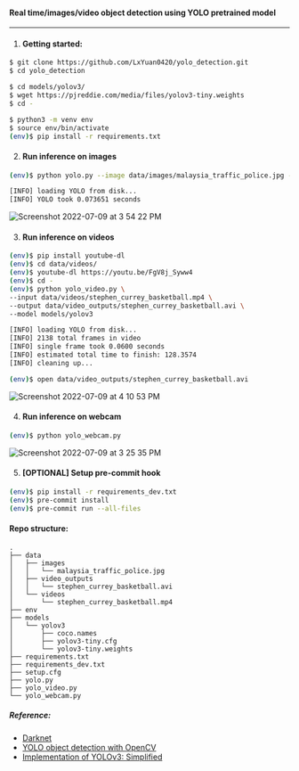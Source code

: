 #### Real time/images/video object detection using YOLO pretrained model
---



1. #### Getting started:
```zsh
$ git clone https://github.com/LxYuan0420/yolo_detection.git
$ cd yolo_detection

$ cd models/yolov3/
$ wget https://pjreddie.com/media/files/yolov3-tiny.weights
$ cd -

$ python3 -m venv env
$ source env/bin/activate
(env)$ pip install -r requirements.txt

```

2. #### Run inference on images
```zsh
(env)$ python yolo.py --image data/images/malaysia_traffic_police.jpg --model models/yolov3

[INFO] loading YOLO from disk...
[INFO] YOLO took 0.073651 seconds
```


![Screenshot 2022-07-09 at 3 54 22 PM](https://user-images.githubusercontent.com/25739658/178097166-927245d8-4e01-4773-b3dd-fd959adea1f9.png)

3. #### Run inference on videos
```zsh
(env)$ pip install youtube-dl
(env)$ cd data/videos/
(env)$ youtube-dl https://youtu.be/FgV8j_Syww4 
(env)$ cd -
(env)$ python yolo_video.py \
--input data/videos/stephen_currey_basketball.mp4 \
--output data/video_outputs/stephen_currey_basketball.avi \
--model models/yolov3

[INFO] loading YOLO from disk...
[INFO] 2138 total frames in video
[INFO] single frame took 0.0600 seconds
[INFO] estimated total time to finish: 128.3574
[INFO] cleaning up...

(env)$ open data/video_outputs/stephen_currey_basketball.avi
```
![Screenshot 2022-07-09 at 4 10 53 PM](https://user-images.githubusercontent.com/25739658/178097588-275613c4-361f-4111-b286-14bb5133c6e9.png)


4. #### Run inference on webcam
```zsh
(env)$ python yolo_webcam.py
```
![Screenshot 2022-07-09 at 3 25 35 PM](https://user-images.githubusercontent.com/25739658/178097503-81d46627-19e5-4ae4-8689-e2ebe4eb43f8.png)

5. #### [OPTIONAL] Setup pre-commit hook
```zsh
(env)$ pip install -r requirements_dev.txt
(env)$ pre-commit install
(env)$ pre-commit run --all-files
```
#### Repo structure:
```
.
├── data
│   ├── images
│   │   └── malaysia_traffic_police.jpg
│   ├── video_outputs
│   │   └── stephen_currey_basketball.avi
│   └── videos
│       └── stephen_currey_basketball.mp4
├── env
├── models
│   └── yolov3
│       ├── coco.names
│       ├── yolov3-tiny.cfg
│       └── yolov3-tiny.weights
├── requirements.txt
├── requirements_dev.txt
├── setup.cfg
├── yolo.py
├── yolo_video.py
└── yolo_webcam.py
```

##### Reference:
- [Darknet](https://pjreddie.com/darknet/yolo/)
- [YOLO object detection with OpenCV](https://pyimagesearch.com/2018/11/12/yolo-object-detection-with-opencv/)
- [Implementation of YOLOv3: Simplified](https://www.analyticsvidhya.com/blog/2021/06/implementation-of-yolov3-simplified/)

